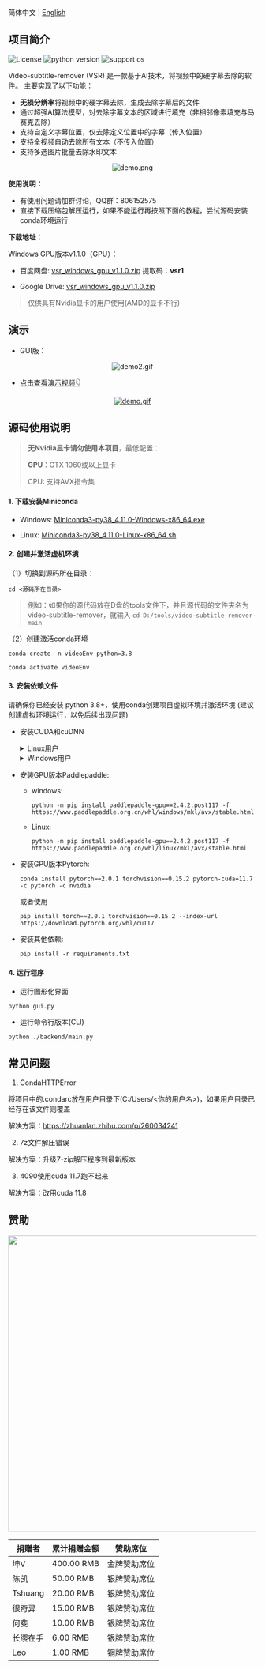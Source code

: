 简体中文 | [English](README_en.md)

## 项目简介

![License](https://img.shields.io/badge/License-Apache%202-red.svg)
![python version](https://img.shields.io/badge/Python-3.8+-blue.svg)
![support os](https://img.shields.io/badge/OS-Windows/macOS/Linux-green.svg)  

Video-subtitle-remover (VSR) 是一款基于AI技术，将视频中的硬字幕去除的软件。
主要实现了以下功能：
- **无损分辨率**将视频中的硬字幕去除，生成去除字幕后的文件
- 通过超强AI算法模型，对去除字幕文本的区域进行填充（非相邻像素填充与马赛克去除）
- 支持自定义字幕位置，仅去除定义位置中的字幕（传入位置）
- 支持全视频自动去除所有文本（不传入位置）
- 支持多选图片批量去除水印文本

<p style="text-align:center;"><img src="https://github.com/YaoFANGUK/video-subtitle-remover/raw/main/design/demo.png" alt="demo.png"/></p>

**使用说明：**

 - 有使用问题请加群讨论，QQ群：806152575
 - 直接下载压缩包解压运行，如果不能运行再按照下面的教程，尝试源码安装conda环境运行

**下载地址：**

Windows GPU版本v1.1.0（GPU）：

- 百度网盘:  <a href="https://pan.baidu.com/s/1zR6CjRztmOGBbOkqK8R1Ng?pwd=vsr1">vsr_windows_gpu_v1.1.0.zip</a> 提取码：**vsr1**

- Google Drive:  <a href="https://drive.google.com/drive/folders/1NRgLNoHHOmdO4GxLhkPbHsYfMOB_3Elr?usp=sharing">vsr_windows_gpu_v1.1.0.zip</a> 

> 仅供具有Nvidia显卡的用户使用(AMD的显卡不行)

## 演示

- GUI版：

<p style="text-align:center;"><img src="https://github.com/YaoFANGUK/video-subtitle-remover/raw/main/design/demo2.gif" alt="demo2.gif"/></p>

- <a href="https://b23.tv/guEbl9C">点击查看演示视频👇</a>

<p style="text-align:center;"><a href="https://b23.tv/guEbl9C"><img src="https://github.com/YaoFANGUK/video-subtitle-remover/raw/main/design/demo.gif" alt="demo.gif"/></a></p>

## 源码使用说明

> **无Nvidia显卡请勿使用本项目**，最低配置：
>
> **GPU**：GTX 1060或以上显卡
> 
> CPU: 支持AVX指令集

#### 1. 下载安装Miniconda 

- Windows: <a href="https://repo.anaconda.com/miniconda/Miniconda3-py38_4.11.0-Windows-x86_64.exe">Miniconda3-py38_4.11.0-Windows-x86_64.exe</a>

- Linux: <a href="https://repo.anaconda.com/miniconda/Miniconda3-py38_4.11.0-Linux-x86_64.sh">Miniconda3-py38_4.11.0-Linux-x86_64.sh</a>

#### 2. 创建并激活虚机环境

（1）切换到源码所在目录：
```shell
cd <源码所在目录>
```
> 例如：如果你的源代码放在D盘的tools文件下，并且源代码的文件夹名为video-subtitle-remover，就输入 ```cd D:/tools/video-subtitle-remover-main```

（2）创建激活conda环境
```shell
conda create -n videoEnv python=3.8
```

```shell
conda activate videoEnv
```

#### 3. 安装依赖文件

请确保你已经安装 python 3.8+，使用conda创建项目虚拟环境并激活环境 (建议创建虚拟环境运行，以免后续出现问题)

- 安装CUDA和cuDNN

  <details>
      <summary>Linux用户</summary>
      <h5>(1) 下载CUDA 11.7</h5>
      <pre><code>wget https://developer.download.nvidia.com/compute/cuda/11.7.0/local_installers/cuda_11.7.0_515.43.04_linux.run</code></pre>
      <h5>(2) 安装CUDA 11.7</h5>
      <pre><code>sudo sh cuda_11.7.0_515.43.04_linux.run</code></pre>
      <p>1. 输入accept</p>
      <img src="https://i.328888.xyz/2023/03/31/iwVoeH.png" width="500" alt="">
      <p>2. 选中CUDA Toolkit 11.7（如果你没有安装nvidia驱动则选中Driver，如果你已经安装了nvidia驱动请不要选中driver），之后选中install，回车</p>
      <img src="https://i.328888.xyz/2023/03/31/iwVThJ.png" width="500" alt="">
      <p>3. 添加环境变量</p>
      <p>在 ~/.bashrc 加入以下内容</p>
      <pre><code># CUDA
  export PATH=/usr/local/cuda-11.7/bin${PATH:+:${PATH}}
  export LD_LIBRARY_PATH=/usr/local/cuda-11.7/lib64${LD_LIBRARY_PATH:+:${LD_LIBRARY_PATH}}</code></pre>
      <p>使其生效</p>
      <pre><code>source ~/.bashrc</code></pre>
      <h5>(3) 下载cuDNN 8.4.1</h5>
      <p>国内：<a href="https://pan.baidu.com/s/1Gd_pSVzWfX1G7zCuqz6YYA">cudnn-linux-x86_64-8.4.1.50_cuda11.6-archive.tar.xz</a> 提取码：57mg</p>
      <p>国外：<a href="https://github.com/YaoFANGUK/video-subtitle-extractor/releases/download/1.0.0/cudnn-linux-x86_64-8.4.1.50_cuda11.6-archive.tar.xz">cudnn-linux-x86_64-8.4.1.50_cuda11.6-archive.tar.xz</a></p>
      <h5>(4) 安装cuDNN 8.4.1</h5>
      <pre><code> tar -xf cudnn-linux-x86_64-8.4.1.50_cuda11.6-archive.tar.xz
   mv cudnn-linux-x86_64-8.4.1.50_cuda11.6-archive cuda
   sudo cp ./cuda/include/* /usr/local/cuda-11.7/include/
   sudo cp ./cuda/lib/* /usr/local/cuda-11.7/lib64/
   sudo chmod a+r /usr/local/cuda-11.7/lib64/*
   sudo chmod a+r /usr/local/cuda-11.7/include/*</code></pre>
  </details>

  <details>
        <summary>Windows用户</summary>
        <h5>(1) 下载CUDA 11.7</h5>
        <a href="https://developer.download.nvidia.com/compute/cuda/11.7.0/local_installers/cuda_11.7.0_516.01_windows.exe">cuda_11.7.0_516.01_windows.exe</a>
        <h5>(2) 安装CUDA 11.7</h5>
        <h5>(3) 下载cuDNN 8.2.4</h5>
        <p><a href="https://github.com/YaoFANGUK/video-subtitle-extractor/releases/download/1.0.0/cudnn-windows-x64-v8.2.4.15.zip">cudnn-windows-x64-v8.2.4.15.zip</a></p>
        <h5>(4) 安装cuDNN 8.2.4</h5>
        <p>
           将cuDNN解压后的cuda文件夹中的bin, include, lib目录下的文件复制到C:\Program Files\NVIDIA GPU Computing Toolkit\CUDA\v11.7\对应目录下
        </p>
    </details>


- 安装GPU版本Paddlepaddle:

  - windows:

      ```shell 
      python -m pip install paddlepaddle-gpu==2.4.2.post117 -f https://www.paddlepaddle.org.cn/whl/windows/mkl/avx/stable.html
      ```

  - Linux:

      ```shell
      python -m pip install paddlepaddle-gpu==2.4.2.post117 -f https://www.paddlepaddle.org.cn/whl/linux/mkl/avx/stable.html
      ```

- 安装GPU版本Pytorch:
      
  ```shell 
  conda install pytorch==2.0.1 torchvision==0.15.2 pytorch-cuda=11.7 -c pytorch -c nvidia
  ```
  或者使用
  ```shell 
  pip install torch==2.0.1 torchvision==0.15.2 --index-url https://download.pytorch.org/whl/cu117
  ```

- 安装其他依赖:

  ```shell
  pip install -r requirements.txt
  ```


#### 4. 运行程序

- 运行图形化界面

```shell
python gui.py
```

- 运行命令行版本(CLI)

```shell
python ./backend/main.py
```

## 常见问题
1. CondaHTTPError

将项目中的.condarc放在用户目录下(C:/Users/<你的用户名>)，如果用户目录已经存在该文件则覆盖

解决方案：https://zhuanlan.zhihu.com/p/260034241

2. 7z文件解压错误

解决方案：升级7-zip解压程序到最新版本

3. 4090使用cuda 11.7跑不起来

解决方案：改用cuda 11.8

## 赞助
<img src="https://i.imgur.com/EMCP5Lv.jpeg" width="600">

| 捐赠者 | 累计捐赠金额 | 赞助席位 |
| --- | --- | --- |
| 坤V | 400.00 RMB | 金牌赞助席位 |
| 陈凯 | 50.00 RMB | 银牌赞助席位 |
| Tshuang | 20.00 RMB | 银牌赞助席位 |
| 很奇异| 15.00 RMB | 银牌赞助席位 |
| 何斐| 10.00 RMB | 银牌赞助席位 |
| 长缨在手| 6.00 RMB | 银牌赞助席位 |
| Leo| 1.00 RMB | 铜牌赞助席位 |
